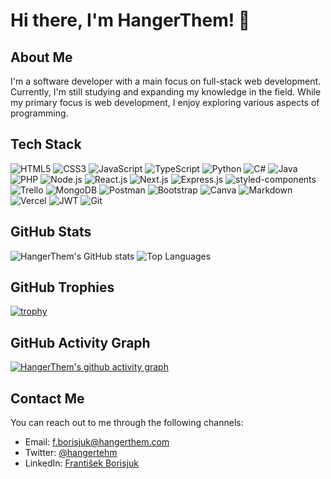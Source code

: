 # Hi there, I'm HangerThem! 👋

## About Me

I'm a software developer with a main focus on full-stack web development. Currently, I'm still studying and expanding my knowledge in the field. While my primary focus is web development, I enjoy exploring various aspects of programming.

## Tech Stack

![HTML5](https://img.shields.io/badge/-HTML5-E34F26?style=flat&logo=html5&logoColor=white)
![CSS3](https://img.shields.io/badge/-CSS3-1572B6?style=flat&logo=css3&logoColor=white)
![JavaScript](https://img.shields.io/badge/-JavaScript-F7DF1E?style=flat&logo=javascript&logoColor=black)
![TypeScript](https://img.shields.io/badge/-TypeScript-007ACC?style=flat&logo=typescript&logoColor=white)
![Python](https://img.shields.io/badge/-Python-3776AB?style=flat&logo=python&logoColor=white)
![C#](https://img.shields.io/badge/-C%23-239120?style=flat&logo=c-sharp&logoColor=white)
![Java](https://img.shields.io/badge/-Java-007396?style=flat&logo=java&logoColor=white)
![PHP](https://img.shields.io/badge/-PHP-777BB4?style=flat&logo=php&logoColor=white)
![Node.js](https://img.shields.io/badge/-Node.js-339933?style=flat&logo=node.js&logoColor=white)
![React.js](https://img.shields.io/badge/-React.js-61DAFB?style=flat&logo=react&logoColor=black)
![Next.js](https://img.shields.io/badge/-Next.js-000000?style=flat&logo=next.js&logoColor=white)
![Express.js](https://img.shields.io/badge/-Express.js-000000?style=flat&logo=express&logoColor=white)
![styled-components](https://img.shields.io/badge/-styled--components-DB7093?style=flat&logo=styled-components&logoColor=white)
![Trello](https://img.shields.io/badge/-Trello-0079BF?style=flat&logo=trello&logoColor=white)
![MongoDB](https://img.shields.io/badge/-MongoDB-47A248?style=flat&logo=mongodb&logoColor=white)
![Postman](https://img.shields.io/badge/-Postman-FF6C37?style=flat&logo=postman&logoColor=white)
![Bootstrap](https://img.shields.io/badge/-Bootstrap-7952B3?style=flat&logo=bootstrap&logoColor=white)
![Canva](https://img.shields.io/badge/-Canva-00C4CC?style=flat&logo=canva&logoColor=white)
![Markdown](https://img.shields.io/badge/-Markdown-000000?style=flat&logo=markdown&logoColor=white)
![Vercel](https://img.shields.io/badge/-Vercel-000000?style=flat&logo=vercel&logoColor=white)
![JWT](https://img.shields.io/badge/-JWT-000000?style=flat&logo=json-web-tokens&logoColor=white)
![Git](https://img.shields.io/badge/-Git-F05032?style=flat&logo=git&logoColor=white)

## GitHub Stats

![HangerThem's GitHub stats](https://github-readme-stats.vercel.app/api?username=HangerThem&show_icons=true&count_private=true&theme=dracula&bg_color=00000000&hide_border=true)
![Top Languages](https://github-readme-stats.vercel.app/api/top-langs/?username=HangerThem&theme=dracula&bg_color=00000000&hide_border=true)

## GitHub Trophies

[![trophy](https://github-profile-trophy.vercel.app/?username=HangerThem&theme=monokai&no-frame=true&no-bg=true&hide_border=true)](https://github.com/ryo-ma/github-profile-trophy)

## GitHub Activity Graph

[![HangerThem's github activity graph](https://github-readme-activity-graph.vercel.app/graph?username=HangerThem&theme=dracula&bg_color=00000000&hide_border=true)](https://github.com/ashutosh00710/github-readme-activity-graph)

## Contact Me

You can reach out to me through the following channels:

- Email: [f.borisjuk@hangerthem.com](mailto:f.borisjuk@hangerthem.com)
- Twitter: [@hangertehm](https://twitter.com/HangerThem)
- LinkedIn: [František Borisjuk](https://www.linkedin.com/in/franti%C5%A1ek-borisjuk-022686225/)
